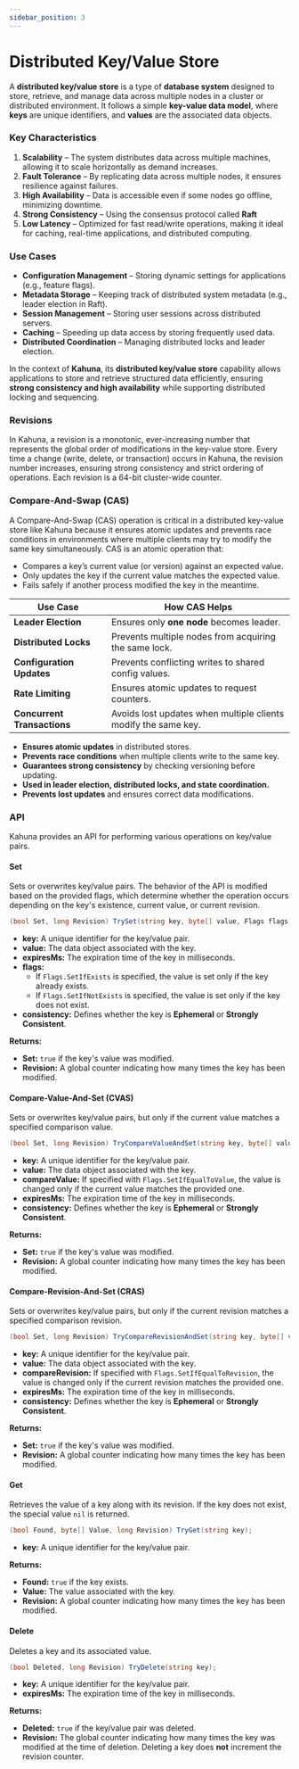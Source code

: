 ```yaml
---
sidebar_position: 3
---
```


# Distributed Key/Value Store

A **distributed key/value store** is a type of **database system** designed to store, retrieve, and manage data across multiple nodes in a cluster or distributed environment. It follows a simple **key-value data model**, where **keys** are unique identifiers, and **values** are the associated data objects.

### **Key Characteristics**  
1. **Scalability** – The system distributes data across multiple machines, allowing it to scale horizontally as demand increases.  
2. **Fault Tolerance** – By replicating data across multiple nodes, it ensures resilience against failures.  
3. **High Availability** – Data is accessible even if some nodes go offline, minimizing downtime.  
4. **Strong Consistency** – Using the consensus protocol called **Raft**
5. **Low Latency** – Optimized for fast read/write operations, making it ideal for caching, real-time applications, and distributed computing.  

### **Use Cases**  
- **Configuration Management** – Storing dynamic settings for applications (e.g., feature flags).  
- **Metadata Storage** – Keeping track of distributed system metadata (e.g., leader election in Raft).  
- **Session Management** – Storing user sessions across distributed servers.  
- **Caching** – Speeding up data access by storing frequently used data.  
- **Distributed Coordination** – Managing distributed locks and leader election.  

In the context of **Kahuna**, its **distributed key/value store** capability allows applications to store and retrieve structured data efficiently, ensuring **strong consistency and high availability** while supporting distributed locking and sequencing.

### Revisions

In Kahuna, a revision is a monotonic, ever-increasing number that represents the global order of modifications in the key-value store. Every time a change (write, delete, or transaction) occurs in Kahuna, the revision number increases, ensuring strong consistency and strict ordering of operations. Each revision is a 64-bit cluster-wide counter.

### Compare-And-Swap (CAS)

A Compare-And-Swap (CAS) operation is critical in a distributed key-value store like Kahuna because it ensures atomic updates and prevents race conditions in environments where multiple clients may try to modify the same key simultaneously. CAS is an atomic operation that:

 - Compares a key’s current value (or version) against an expected value.
 - Only updates the key if the current value matches the expected value.
 - Fails safely if another process modified the key in the meantime.

| **Use Case** | **How CAS Helps** |
|-------------|------------------|
| **Leader Election** | Ensures only **one node** becomes leader. |
| **Distributed Locks** | Prevents multiple nodes from acquiring the same lock. |
| **Configuration Updates** | Prevents conflicting writes to shared config values. |
| **Rate Limiting** | Ensures atomic updates to request counters. |
| **Concurrent Transactions** | Avoids lost updates when multiple clients modify the same key. |

- **Ensures atomic updates** in distributed stores.  
- **Prevents race conditions** when multiple clients write to the same key.  
- **Guarantees strong consistency** by checking versioning before updating.  
- **Used in leader election, distributed locks, and state coordination.**  
- **Prevents lost updates** and ensures correct data modifications.

### API

Kahuna provides an API for performing various operations on key/value pairs.

#### Set

Sets or overwrites key/value pairs. The behavior of the API is modified based on the provided flags, which determine whether the operation occurs depending on the key's existence, current value, or current revision.

```csharp
(bool Set, long Revision) TrySet(string key, byte[] value, Flags flags, Consistency consistency);
```

- **key:** A unique identifier for the key/value pair.
- **value:** The data object associated with the key.
- **expiresMs:** The expiration time of the key in milliseconds.
- **flags:**
  - If `Flags.SetIfExists` is specified, the value is set only if the key already exists.
  - If `Flags.SetIfNotExists` is specified, the value is set only if the key does not exist.
- **consistency:** Defines whether the key is **Ephemeral** or **Strongly Consistent**.

**Returns:**
- **Set:** `true` if the key's value was modified.
- **Revision:** A global counter indicating how many times the key has been modified.

#### Compare-Value-And-Set (CVAS)

Sets or overwrites key/value pairs, but only if the current value matches a specified comparison value.

```csharp
(bool Set, long Revision) TryCompareValueAndSet(string key, byte[] value, byte[] compareValue, Consistency consistency);
```

- **key:** A unique identifier for the key/value pair.
- **value:** The data object associated with the key.
- **compareValue:** If specified with `Flags.SetIfEqualToValue`, the value is changed only if the current value matches the provided one.
- **expiresMs:** The expiration time of the key in milliseconds.
- **consistency:** Defines whether the key is **Ephemeral** or **Strongly Consistent**.

**Returns:**
- **Set:** `true` if the key's value was modified.
- **Revision:** A global counter indicating how many times the key has been modified.

#### Compare-Revision-And-Set (CRAS)

Sets or overwrites key/value pairs, but only if the current revision matches a specified comparison revision.

```csharp
(bool Set, long Revision) TryCompareRevisionAndSet(string key, byte[] value, long compareRevision, Consistency consistency);
```

- **key:** A unique identifier for the key/value pair.
- **value:** The data object associated with the key.
- **compareRevision:** If specified with `Flags.SetIfEqualToRevision`, the value is changed only if the current revision matches the provided one.
- **expiresMs:** The expiration time of the key in milliseconds.
- **consistency:** Defines whether the key is **Ephemeral** or **Strongly Consistent**.

**Returns:**
- **Set:** `true` if the key's value was modified.
- **Revision:** A global counter indicating how many times the key has been modified.

#### Get

Retrieves the value of a key along with its revision. If the key does not exist, the special value `nil` is returned.

```csharp
(bool Found, byte[] Value, long Revision) TryGet(string key);
```

- **key:** A unique identifier for the key/value pair.

**Returns:**
- **Found:** `true` if the key exists.
- **Value:** The value associated with the key.
- **Revision:** A global counter indicating how many times the key has been modified.

#### Delete

Deletes a key and its associated value.

```csharp
(bool Deleted, long Revision) TryDelete(string key);
```

- **key:** A unique identifier for the key/value pair.
- **expiresMs:** The expiration time of the key in milliseconds.

**Returns:**
- **Deleted:** `true` if the key/value pair was deleted.
- **Revision:** The global counter indicating how many times the key was modified at the time of deletion. Deleting a key does **not** increment the revision counter.
